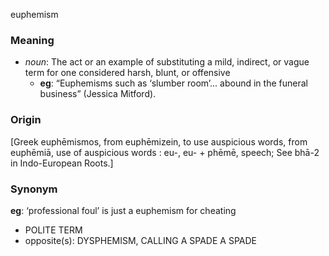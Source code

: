 euphemism
### Meaning
+ _noun_: The act or an example of substituting a mild, indirect, or vague term for one considered harsh, blunt, or offensive
	+ __eg__: “Euphemisms such as ‘slumber room’... abound in the funeral business” (Jessica Mitford). 

### Origin

[Greek euphēmismos, from euphēmizein, to use auspicious words, from euphēmiā, use of auspicious words : eu-, eu- + phēmē, speech; See bhā-2 in Indo-European Roots.]

### Synonym

__eg__: ‘professional foul’ is just a euphemism for cheating

+ POLITE TERM
+ opposite(s): DYSPHEMISM, CALLING A SPADE A SPADE


